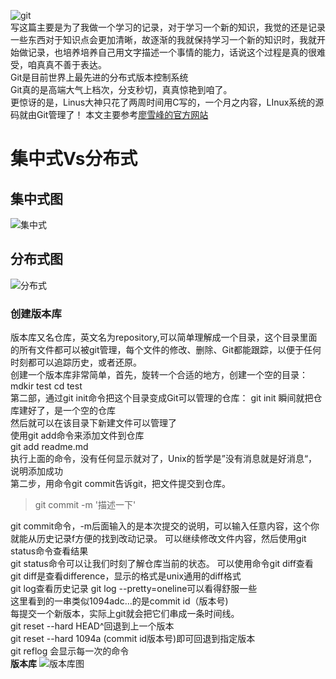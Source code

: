 ![git](https://cdn.liaoxuefeng.com/cdn/files/attachments/0013848605496402772ffdb6ab448deb7eef7baa124171b000/0)  
写这篇主要是为了我做一个学习的记录，对于学习一个新的知识，我觉的还是记录一些东西对于知识点会更加清晰，故逐渐的我就保持学习一个新的知识时，我就开始做记录，也培养培养自己用文字描述一个事情的能力，话说这个过程是真的很难受，咱真真不善于表达。  
Git是目前世界上最先进的分布式版本控制系统  
Git真的是高端大气上档次，分支秒切，真真惊艳到咱了。  
更惊讶的是，Linus大神只花了两周时间用C写的，一个月之内容，LInux系统的源码就由Git管理了！
本文主要参考[廖雪峰的官方网站](https://www.liaoxuefeng.com/wiki/0013739516305929606dd18361248578c67b8067c8c017b000)
# 集中式Vs分布式
## 集中式图  
![集中式](https://cdn.liaoxuefeng.com/cdn/files/attachments/001384860735706fd4c70aa2ce24b45a8ade85109b0222b000/0)  
## 分布式图  
![分布式](https://cdn.liaoxuefeng.com/cdn/files/attachments/0013848607465969378d7e6d5e6452d8161cf472f835523000/0)
### 创建版本库
版本库又名仓库，英文名为repository,可以简单理解成一个目录，这个目录里面的所有文件都可以被git管理，每个文件的修改、删除、Git都能跟踪，以便于任何时刻都可以追踪历史，或者还原。  
创建一个版本库非常简单，首先，旋转一个合适的地方，创建一个空的目录：  
mdkir test
cd test  
第二部，通过git init命令把这个目录变成Git可以管理的仓库：
git init
瞬间就把仓库建好了，是一个空的仓库  
然后就可以在该目录下新建文件可以管理了  
使用git add命令来添加文件到仓库  
git add readme.md  
执行上面的命令，没有任何显示就对了，Unix的哲学是”没有消息就是好消息“，说明添加成功  
第二步，用命令git commit告诉git，把文件提交到仓库。  
> git commit -m '描述一下'  

git commit命令，-m后面输入的是本次提交的说明，可以输入任意内容，这个你就能从历史记录f方便的找到改动记录。
可以继续修改文件内容，然后使用git status命令查看结果  
git status命令可以让我们时刻了解仓库当前的状态。
可以使用命令git diff查看
git diff是查看difference，显示的格式是unix通用的diff格式  
git log查看历史记录
git log --pretty=oneline可以看得舒服一些  
这里看到的一串类似1094adc...的是commit id（版本号)  
每提交一个新版本，实际上git就会把它们串成一条时间线。  
git reset --hard HEAD^回退到上一个版本  
git reset --hard 1094a (commit id版本号)即可回退到指定版本  
git reflog 会显示每一次的命令  
**版本库**
![版本库图](https://cdn.liaoxuefeng.com/cdn/files/attachments/001384907702917346729e9afbf4127b6dfbae9207af016000/0)